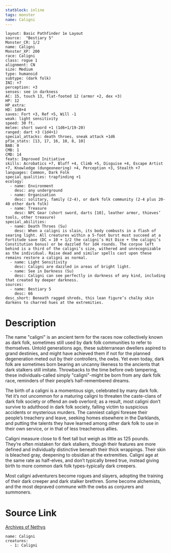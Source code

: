 ```yaml
---
statblock: inline
tags: monster
name: Caligni
---
```

```statblock
layout: Basic Pathfinder 1e Layout
source:  "Bestiary 5"
Monster_CR: 1/2
name: Caligni
Monster_XP: 200
race: Caligni
class: rogue 1
alignment: CN
size: Medium
type: humanoid
subtype: (dark folk)
INI: +7
perception: +3
senses: see in darkness
AC: 15, touch 13, flat-footed 12 (armor +2, dex +3)
HP: 12
HP_extra: 
HD: 1d8+4
saves: Fort +3, Ref +5, Will -1
weak: light sensitivity
speed: 30 ft.
melee: short sword +1 (1d6+1/19-20)
ranged: dart +3 (1d4+1)
special_attacks: death throes, sneak attack +1d6
pf1e_stats: [13, 17, 16, 10, 8, 10]
BAB: 0
CMB: 1
CMD: 14
feats: Improved Initiative
skills: Acrobatics +7, Bluff +4, Climb +5, Disguise +4, Escape Artist +7, Knowledge (dungeoneering) +4, Perception +3, Stealth +7
languages: Common, Dark Folk
special_qualities: trapfinding +1
ecology:
  - name: Environment
    desc: any underground
  - name: Organisation
    desc: solitary, family (2-4), or dark folk community (2-4 plus 20-40 other dark folk)
  - name: Treasure
    desc: NPC Gear (short sword, darts [10], leather armor, thieves’ tools, other treasure)
special_abilities:
  - name: Death Throes (Su)
    desc: When a caligni is slain, its body combusts in a flash of searing light. All creatures within a 5-foot burst must succeed at a Fortitude save (DC = 10 + 1/2 the caligni’s Hit Dice + the caligni’s Constitution bonus) or be dazzled for 1d4 rounds. The corpse left behind is a third of the caligni’s size, withered and unrecognizable as the individual. Raise dead and similar spells cast upon these remains restore a caligni as normal.
  - name: Light Sensitivity
    desc: Caligni are dazzled in areas of bright light.
  - name: See in Darkness (Su)
    desc: Caligni can see perfectly in darkness of any kind, including that created by deeper darkness.
sources:
  - name: Bestiary 5
    desc: 66
desc_short: Beneath ragged shreds, this lean figure’s chalky skin darkens to charred hues at the extremities.
```
# Description
The name "caligni" is an ancient term for the races now collectively known as dark folk, sometimes still used by dark folk communities to refer to themselves. Untold generations ago, these subterranean dwellers aspired to grand destinies, and might have achieved them if not for the planned degeneration meted out by their controllers, the owbs. Yet even today, dark folk are sometimes born bearing an uncanny likeness to the ancients that dark stalkers still imitate. Throwbacks to the time before owb tampering, these individuals-called simply "caligni"-might be born from any dark folk race, reminders of their people’s half-remembered dreams.

The birth of a caligni is a momentous sign, celebrated by many dark folk. Yet it’s not uncommon for a maturing caligni to threaten the caste-clans of dark folk society or offend an owb overlord; as a result, most caligni don’t survive to adulthood in dark folk society, falling victim to suspicious accidents or mysterious murders. The canniest caligni foresee their people’s treachery and leave, seeking homes elsewhere in the Darklands, and putting the talents they have learned among other dark folk to use in their own service, or in that of less treacherous allies.

Caligni measure close to 6 feet tall but weigh as little as 125 pounds. They’re often mistaken for dark stalkers, though their features are more defined and individually distinctive beneath their thick wrappings. Their skin is bleached gray, deepening to obsidian at the extremities. Caligni age at the same rate as half-elves, and don’t typically breed true, instead giving birth to more common dark folk types-typically dark creepers.

Most caligni adventurers become rogues and slayers, adopting the training of their dark creeper and dark stalker brethren. Some become alchemists, and the most depraved commune with the owbs as conjurers and summoners.
# Source Link
[Archives of Nethys](https://aonprd.com/MonsterDisplay.aspx?ItemName=Caligni)
```encounter-table
name: Caligni
creatures:
  - 1: Caligni
```
